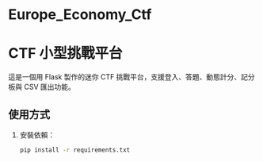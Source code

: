 # Europe_Economy_Ctf

# CTF 小型挑戰平台

這是一個用 Flask 製作的迷你 CTF 挑戰平台，支援登入、答題、動態計分、記分板與 CSV 匯出功能。

## 使用方式

1. 安裝依賴：
   ```bash
   pip install -r requirements.txt

